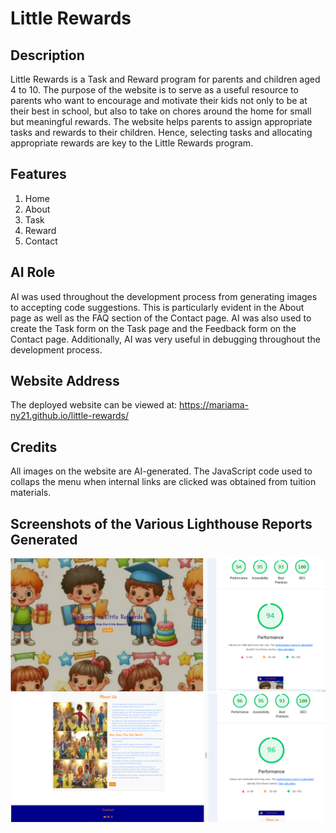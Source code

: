 ﻿# Little Rewards

## Description
Little Rewards is a Task and Reward program for parents and children aged 4 to 10. The purpose of the website is to serve as a useful resource to parents who want to encourage and motivate their kids not only to be at their best in school, but also to take on chores around the home for small but meaningful rewards. The website helps parents to assign appropriate tasks and rewards to their children. Hence, selecting tasks and allocating appropriate rewards are key to the Little Rewards program.

## Features 
1. Home
2. About
3. Task
4. Reward
5. Contact

## AI Role
AI was used throughout the development process from generating images to accepting code suggestions. This is particularly evident in the About page as well as the FAQ section of the Contact page. AI was also used to create the Task form on the Task page and the Feedback form on the Contact page. Additionally, AI was very useful in debugging throughout the development process.


## Website Address
The deployed website can be viewed at: https://mariama-ny21.github.io/little-rewards/

## Credits
All images on the website are AI-generated.
The JavaScript code used to collaps the menu when internal links are clicked was obtained from tuition materials.

## Screenshots of the Various Lighthouse Reports Generated

![home page](https://github.com/Mariama-ny21/little-rewards/blob/main/home-page-lighthouse.png?raw=true)
![about page](https://github.com/Mariama-ny21/little-rewards/blob/main/about-page-lighthouse.png?raw=true)
